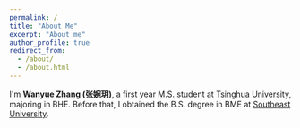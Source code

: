 ```yaml
---
permalink: /
title: "About Me"
excerpt: "About me"
author_profile: true
redirect_from: 
  - /about/
  - /about.html
---
```

I'm **Wanyue Zhang (张婉玥)**, a first year M.S. student at <a href="https://www.tsinghua.edu.cn/en/">Tsinghua University</a>, majoring in BHE. Before that, I obtained the B.S. degree in BME at <a href="https://www.seu.edu.cn/english/main.htm">Southeast University</a>.

<br><br><br>

<script type='text/javascript' id='clustrmaps' src='//cdn.clustrmaps.com/map_v2.js?cl=ffffff&w=200&t=n&d=22-4TmV-QXCJVQ0nUM4WLy425_P_CCicU8B4XNkHRew&co=aec7e2&cmo=3c9ef4&cmn=fcd555'></script>